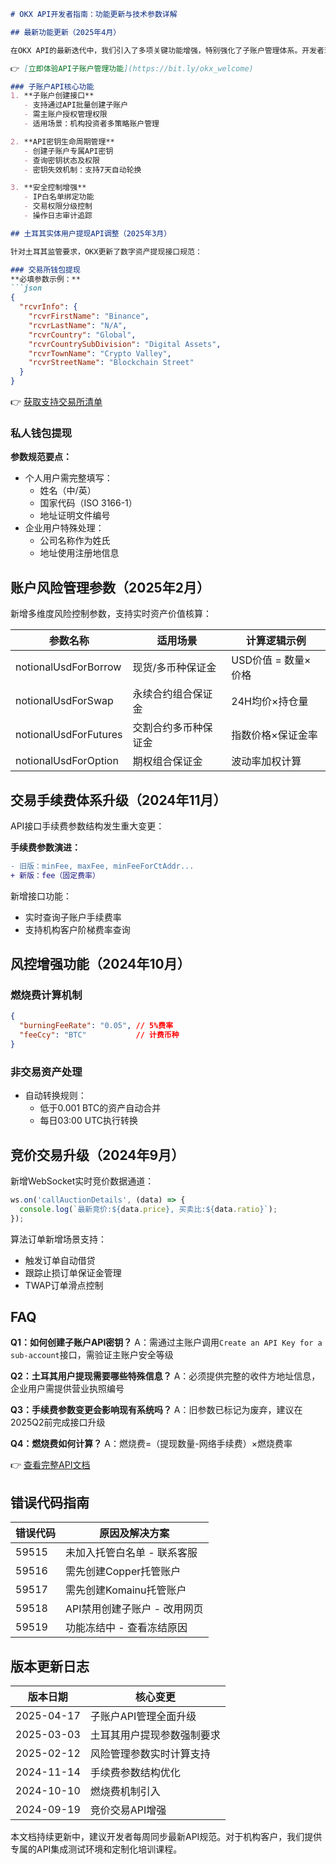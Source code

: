 ```markdown
# OKX API开发者指南：功能更新与技术参数详解

## 最新功能更新（2025年4月）

在OKX API的最新迭代中，我们引入了多项关键功能增强，特别强化了子账户管理体系。开发者现在可以：

👉 [立即体验API子账户管理功能](https://bit.ly/okx_welcome)

### 子账户API核心功能
1. **子账户创建接口**
   - 支持通过API批量创建子账户
   - 需主账户授权管理权限
   - 适用场景：机构投资者多策略账户管理

2. **API密钥生命周期管理**
   - 创建子账户专属API密钥
   - 查询密钥状态及权限
   - 密钥失效机制：支持7天自动轮换

3. **安全控制增强**
   - IP白名单绑定功能
   - 交易权限分级控制
   - 操作日志审计追踪

## 土耳其实体用户提现API调整（2025年3月）

针对土耳其监管要求，OKX更新了数字资产提现接口规范：

### 交易所钱包提现
**必填参数示例：**
```json
{
  "rcvrInfo": {
    "rcvrFirstName": "Binance",
    "rcvrLastName": "N/A",
    "rcvrCountry": "Global",
    "rcvrCountrySubDivision": "Digital Assets",
    "rcvrTownName": "Crypto Valley",
    "rcvrStreetName": "Blockchain Street"
  }
}
```

👉 [获取支持交易所清单](https://bit.ly/okx_welcome)

### 私人钱包提现
**参数规范要点：**
- 个人用户需完整填写：
  - 姓名（中/英）
  - 国家代码（ISO 3166-1）
  - 地址证明文件编号
- 企业用户特殊处理：
  - 公司名称作为姓氏
  - 地址使用注册地信息

## 账户风险管理参数（2025年2月）

新增多维度风险控制参数，支持实时资产价值核算：

| 参数名称                  | 适用场景                     | 计算逻辑示例         |
|---------------------------|------------------------------|----------------------|
| notionalUsdForBorrow      | 现货/多币种保证金            | USD价值 = 数量×价格  |
| notionalUsdForSwap        | 永续合约组合保证金           | 24H均价×持仓量       |
| notionalUsdForFutures     | 交割合约多币种保证金         | 指数价格×保证金率    |
| notionalUsdForOption      | 期权组合保证金               | 波动率加权计算       |

## 交易手续费体系升级（2024年11月）

API接口手续费参数结构发生重大变更：

**手续费参数演进：**
```diff
- 旧版：minFee, maxFee, minFeeForCtAddr...
+ 新版：fee（固定费率）
```

新增接口功能：
- 实时查询子账户手续费率
- 支持机构客户阶梯费率查询

## 风控增强功能（2024年10月）

### 燃烧费计算机制
```json
{
  "burningFeeRate": "0.05", // 5%费率
  "feeCcy": "BTC"           // 计费币种
}
```

### 非交易资产处理
- 自动转换规则：
  - 低于0.001 BTC的资产自动合并
  - 每日03:00 UTC执行转换

## 竞价交易升级（2024年9月）

新增WebSocket实时竞价数据通道：
```javascript
ws.on('callAuctionDetails', (data) => {
  console.log(`最新竞价:${data.price}, 买卖比:${data.ratio}`);
});
```

算法订单新增场景支持：
- 触发订单自动借贷
- 跟踪止损订单保证金管理
- TWAP订单滑点控制

## FAQ

**Q1：如何创建子账户API密钥？**
A：需通过主账户调用`Create an API Key for a sub-account`接口，需验证主账户安全等级

**Q2：土耳其用户提现需要哪些特殊信息？**
A：必须提供完整的收件方地址信息，企业用户需提供营业执照编号

**Q3：手续费参数变更会影响现有系统吗？**
A：旧参数已标记为废弃，建议在2025Q2前完成接口升级

**Q4：燃烧费如何计算？**
A：燃烧费=（提现数量-网络手续费）×燃烧费率

👉 [查看完整API文档](https://bit.ly/okx_welcome)

## 错误代码指南

| 错误代码 | 原因及解决方案                |
|----------|-----------------------------|
| 59515    | 未加入托管白名单 - 联系客服  |
| 59516    | 需先创建Copper托管账户       |
| 59517    | 需先创建Komainu托管账户      |
| 59518    | API禁用创建子账户 - 改用网页 |
| 59519    | 功能冻结中 - 查看冻结原因    |

## 版本更新日志

| 版本日期   | 核心变更                     |
|------------|------------------------------|
| 2025-04-17 | 子账户API管理全面升级        |
| 2025-03-03 | 土耳其用户提现参数强制要求   |
| 2025-02-12 | 风险管理参数实时计算支持     |
| 2024-11-14 | 手续费参数结构优化           |
| 2024-10-10 | 燃烧费机制引入               |
| 2024-09-19 | 竞价交易API增强              |

本文档持续更新中，建议开发者每周同步最新API规范。对于机构客户，我们提供专属的API集成测试环境和定制化培训课程。
```